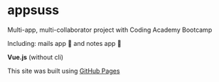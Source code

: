 # appsuss
Multi-app, multi-collaborator project with Coding Academy Bootcamp

Including: mails app :email: and notes app :pushpin:

**Vue.js** (without cli)

This site was built using [GitHub Pages](https://zviki-zaks.github.io/appsuss/)
